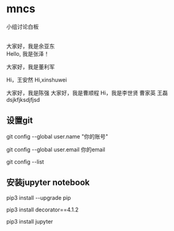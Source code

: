 # mncs
小组讨论白板

\
大家好，我是余亚东
\
Hello, 我是张泽！

大家好，我是董利军

Hi，王安然
Hi,xinshuwei

大家好，我是陈强
大家好，我是曹顺程
Hi，我是李世贤
曹家英
王磊
dsjkfjksdjfjsd
## 设置git
git config --global user.name "你的账号"

git config --global user.email 你的email

git config --list

## 安装jupyter notebook

pip3 install --upgrade pip

pip3 install decorator==4.1.2

pip3 install jupyter
